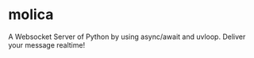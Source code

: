 # molica
A Websocket Server of Python by using async/await and uvloop. Deliver your message realtime!
